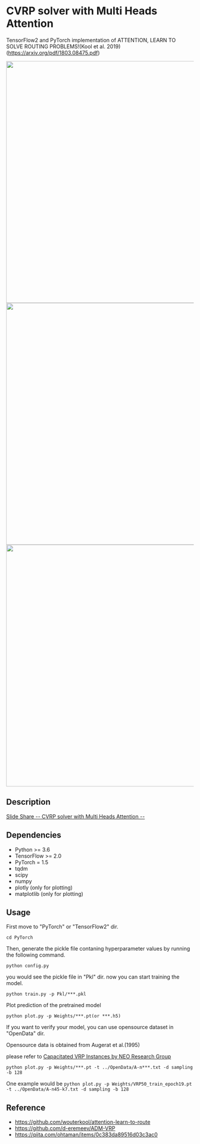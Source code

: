 # CVRP solver with Multi Heads Attention

TensorFlow2 and PyTorch implementation of ATTENTION, LEARN TO SOLVE ROUTING PROBLEMS!(Kool et al. 2019)(https://arxiv.org/pdf/1803.08475.pdf)

<img src="https://user-images.githubusercontent.com/51239551/88506411-cd450f80-d014-11ea-84eb-12e7ab983780.gif" width="650"/>

<img src="https://user-images.githubusercontent.com/51239551/88507610-bfdd5480-d017-11ea-99de-e9850e6be0db.gif" width="650"/>

<img src="https://user-images.githubusercontent.com/51239551/89150677-0ee83400-d59a-11ea-90ed-2852dc1ddd4b.gif" width="650"/>

## Description

[Slide Share -- CVRP solver with Multi Heads Attention --](https://www.slideshare.net/RINTAROSATO4/cvrp-solver-with-multihead-attention)


## Dependencies

* Python >= 3.6
* TensorFlow >= 2.0
* PyTorch = 1.5
* tqdm
* scipy
* numpy
* plotly (only for plotting)
* matplotlib (only for plotting)


## Usage

First move to "PyTorch" or "TensorFlow2" dir. 

```
cd PyTorch
```

Then, generate the pickle file contaning hyperparameter values by running the following command.

```
python config.py
```

you would see the pickle file in "Pkl" dir. now you can start training the model.

```
python train.py -p Pkl/***.pkl
```

Plot prediction of the pretrained model

```
python plot.py -p Weights/***.pt(or ***.h5)
```

If you want to verify your model, you can use opensource dataset in "OpenData" dir.
  
Opensource data is obtained from Augerat et al.(1995)
  
please refer to [Capacitated VRP Instances by NEO Research Group](https://neo.lcc.uma.es/vrp/vrp-instances/capacitated-vrp-instances/)
```
python plot.py -p Weights/***.pt -t ../OpenData/A-n***.txt -d sampling -b 128
```

One example would be `python plot.py -p Weights/VRP50_train_epoch19.pt -t ../OpenData/A-n45-k7.txt -d sampling -b 128` 

## Reference
* https://github.com/wouterkool/attention-learn-to-route
* https://github.com/d-eremeev/ADM-VRP
* https://qiita.com/ohtaman/items/0c383da89516d03c3ac0